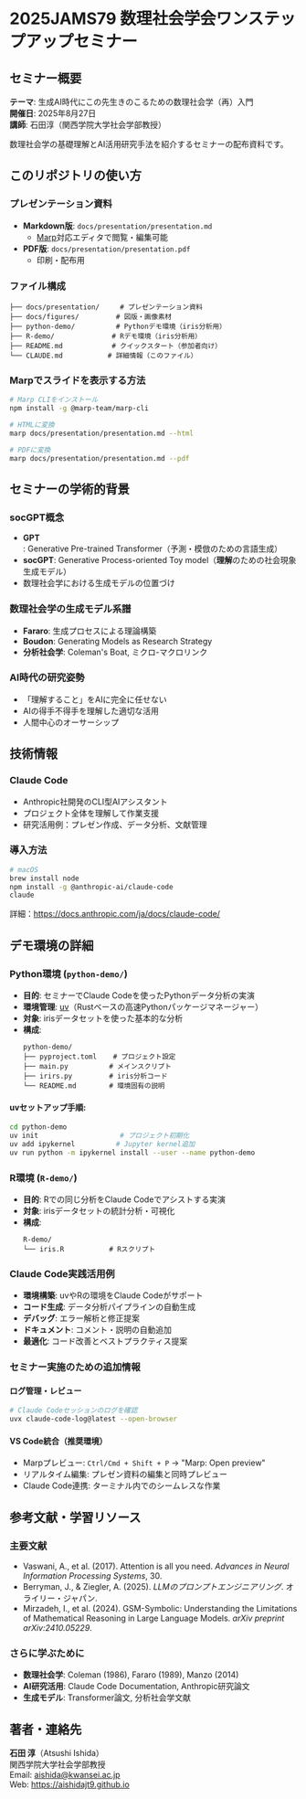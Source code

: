 # 2025JAMS79 数理社会学会ワンステップアップセミナー

## セミナー概要

**テーマ**: 生成AI時代にこの先生きのこるための数理社会学（再）入門  
**開催日**: 2025年8月27日  
**講師**: 石田淳（関西学院大学社会学部教授）  

数理社会学の基礎理解とAI活用研究手法を紹介するセミナーの配布資料です。

## このリポジトリの使い方

### プレゼンテーション資料
- **Markdown版**: `docs/presentation/presentation.md` 
  - [Marp](https://marp.app/)対応エディタで閲覧・編集可能
- **PDF版**: `docs/presentation/presentation.pdf`
  - 印刷・配布用

### ファイル構成
```
├── docs/presentation/     # プレゼンテーション資料
├── docs/figures/         # 図版・画像素材
├── python-demo/          # Pythonデモ環境（iris分析用）
├── R-demo/              # Rデモ環境（iris分析用）
├── README.md            # クイックスタート（参加者向け）
└── CLAUDE.md           # 詳細情報（このファイル）
```

### Marpでスライドを表示する方法
```bash
# Marp CLIをインストール
npm install -g @marp-team/marp-cli

# HTMLに変換
marp docs/presentation/presentation.md --html

# PDFに変換
marp docs/presentation/presentation.md --pdf
```

## セミナーの学術的背景

### socGPT概念
- **GPT**: Generative Pre-trained Transformer（予測・模倣のための言語生成）
- **socGPT**: Generative Process-oriented Toy model（**理解**のための社会現象生成モデル）
- 数理社会学における生成モデルの位置づけ

### 数理社会学の生成モデル系譜
- **Fararo**: 生成プロセスによる理論構築
- **Boudon**: Generating Models as Research Strategy  
- **分析社会学**: Coleman's Boat, ミクロ-マクロリンク

### AI時代の研究姿勢
- 「理解すること」をAIに完全に任せない
- AIの得手不得手を理解した適切な活用
- 人間中心のオーサーシップ

## 技術情報

### Claude Code
- Anthropic社開発のCLI型AIアシスタント
- プロジェクト全体を理解して作業支援
- 研究活用例：プレゼン作成、データ分析、文献管理

### 導入方法
```bash
# macOS
brew install node
npm install -g @anthropic-ai/claude-code
claude
```

詳細：https://docs.anthropic.com/ja/docs/claude-code/

## デモ環境の詳細

### Python環境 (`python-demo/`)
- **目的**: セミナーでClaude Codeを使ったPythonデータ分析の実演
- **環境管理**: [uv](https://github.com/astral-sh/uv)（Rustベースの高速Pythonパッケージマネージャー）
- **対象**: irisデータセットを使った基本的な分析
- **構成**:
  ```
  python-demo/
  ├── pyproject.toml    # プロジェクト設定
  ├── main.py          # メインスクリプト
  ├── irirs.py         # iris分析コード
  └── README.md        # 環境固有の説明
  ```

#### uvセットアップ手順:
```bash
cd python-demo
uv init                    # プロジェクト初期化
uv add ipykernel          # Jupyter kernel追加
uv run python -m ipykernel install --user --name python-demo
```

### R環境 (`R-demo/`)
- **目的**: Rでの同じ分析をClaude Codeでアシストする実演
- **対象**: irisデータセットの統計分析・可視化
- **構成**:
  ```
  R-demo/
  └── iris.R           # Rスクリプト
  ```

### Claude Code実践活用例
- **環境構築**: uvやRの環境をClaude Codeがサポート
- **コード生成**: データ分析パイプラインの自動生成
- **デバッグ**: エラー解析と修正提案
- **ドキュメント**: コメント・説明の自動追加
- **最適化**: コード改善とベストプラクティス提案

### セミナー実施のための追加情報

#### ログ管理・レビュー
```bash
# Claude Codeセッションのログを確認
uvx claude-code-log@latest --open-browser
```

#### VS Code統合（推奨環境）
- Marpプレビュー: `Ctrl/Cmd + Shift + P` → "Marp: Open preview"
- リアルタイム編集: プレゼン資料の編集と同時プレビュー
- Claude Code連携: ターミナル内でのシームレスな作業


## 参考文献・学習リソース

### 主要文献
- Vaswani, A., et al. (2017). Attention is all you need. *Advances in Neural Information Processing Systems*, 30.
- Berryman, J., & Ziegler, A. (2025). *LLMのプロンプトエンジニアリング*. オライリー・ジャパン.
- Mirzadeh, I., et al. (2024). GSM-Symbolic: Understanding the Limitations of Mathematical Reasoning in Large Language Models. *arXiv preprint arXiv:2410.05229*.

### さらに学ぶために
- **数理社会学**: Coleman (1986), Fararo (1989), Manzo (2014)
- **AI研究活用**: Claude Code Documentation, Anthropic研究論文
- **生成モデル**: Transformer論文, 分析社会学文献

## 著者・連絡先

**石田 淳**（Atsushi Ishida）  
関西学院大学社会学部教授  
Email: aishida@kwansei.ac.jp  
Web: https://aishidajt9.github.io